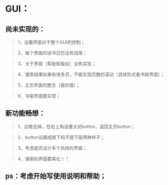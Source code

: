 
# GUI： #

## 尚未实现的： ##


> 1、设置界面对于整个GUI的控制；


> 2、每个界面的读书日历没有调用；


> 3、关于界面（帮助和版权）没有实现；


> 4、搜索结果如果有很多页，不能实现页数的滚动（具体形式看书架界面）；


> 5、主页界面的整合（我的错）；


> 6、书架界面要实现；

## 新功能畅想： ##


> 1、边框去掉，在右上角设置关闭button，返回主页button；


> 2、button设置成摁下和不摁下是两种样子；


> 3、考虑是否设计多个风格的界面；


> 4、搜索的界面要美化！！


## ps：考虑开始写使用说明和帮助；